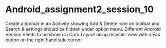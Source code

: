 # Android_assignment2_session_10
Create a toolbar in an Acitivity showing Add & Delete icon on toolbar and Search & settings should be hidden under option menu. 
Different Android Version needs to be shown in Card Layout using recycler view with a Fab button on the right hand side cornor

